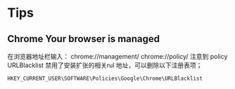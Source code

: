 # Tips

## Chrome Your browser is managed
在浏览器地址栏输入：
chrome://management/ chrome://policy/ 注意到 policy URLBlacklist 禁用了安装扩张的相关rul 地址，可以删除以下注册表项；

```
HKEY_CURRENT_USER\SOFTWARE\Policies\Google\Chrome\URLBlacklist
```
